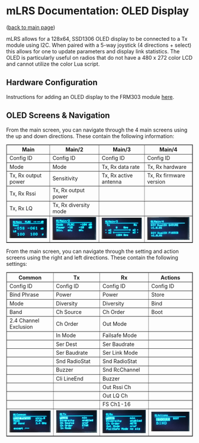 # mLRS Documentation: OLED Display #

([back to main page](../README.md))

mLRS allows for a 128x64, SSD1306 OLED display to be connected to a Tx module using I2C.  When paired with a 5-way joystick (4 directions + select) this allows for one to update parameters and display link statistics.  The OLED is particularly useful on radios that do not have a 480 x 272 color LCD and cannot utilize the color Lua script.

## Hardware Configuration

Instructions for adding an OLED display to the FRM303 module [here](https://github.com/olliw42/mLRS-docu/blob/master/docs/FLYSKY_FRM303.md#oled-display-addition).

## OLED Screens & Navigation

From the main screen, you can navigate through the 4 main screens using the up and down directions. These contain the following information:

<table border="1">
    <tr>
        <th>Main</th>
        <th>Main/2</th>
        <th>Main/3</th>
        <th>Main/4</th>
    </tr>
    <tr>
        <td>Config ID</td>
        <td>Config ID</td>
        <td>Config ID</td>
        <td>Config ID</td>
    </tr>
    <tr>
        <td>Mode</td>
        <td>Mode</td>
        <td>Tx, Rx data rate</td>
        <td>Tx, Rx hardware</td>
    </tr>
    <tr>
        <td>Tx, Rx output power</td>
        <td>Sensitivity</td>
        <td>Tx, Rx active antenna</td>
        <td>Tx, Rx firmware version</td>
    </tr>
    <tr>
        <td>Tx, Rx Rssi</td>
        <td>Tx, Rx output power</td>
        <td></td>
        <td></td>
    </tr>
    <tr>
        <td>Tx, Rx LQ</td>
        <td>Tx, Rx diversity mode</td>
        <td></td>
        <td></td>
    </tr>
    <tr>
        <td><img src="images/OLED_MAIN.jpg" width="240"></td>
        <td><img src="images/OLED_MAIN2.jpg" width="240"></td>
        <td><img src="images/OLED_MAIN3.jpg" width="240"></td>
        <td><img src="images/OLED_MAIN4.jpg" width="240"></td>
    </tr>
</table>


From the main screen, you can navigate through the setting and action screens using the right and left directions. These contain the following settings:

<table border="1">
    <tr>
        <th>Common</th>
        <th>Tx</th>
        <th>Rx</th>
        <th>Actions</th>
    </tr>
    <tr>
        <td>Config ID</td>
        <td>Config ID</td>
        <td>Config ID</td>
        <td>Config ID</td>
    </tr>
    <tr>
        <td>Bind Phrase</td>
        <td>Power</td>
        <td>Power</td>
        <td>Store</td>
    </tr>
    <tr>
        <td>Mode</td>
        <td>Diversity</td>
        <td>Diversity</td>
        <td>Bind</td>
    </tr>
    <tr>
        <td>Band</td>
        <td>Ch Source</td>
        <td>Ch Order</td>
        <td>Boot</td>
    </tr>
    <tr>
        <td>2.4 Channel Exclusion</td>
        <td>Ch Order</td>
        <td>Out Mode</td>
        <td></td>
    </tr>
    <tr>
        <td></td>
        <td>In Mode</td>
        <td>Failsafe Mode</td>
        <td></td>
    </tr>
        <tr>
        <td></td>
        <td>Ser Dest</td>
        <td>Ser Baudrate</td>
        <td></td>
    </tr>
        <tr>
        <td></td>
        <td>Ser Baudrate</td>
        <td>Ser Link Mode</td>
        <td></td>
    </tr>
        <tr>
        <td></td>
        <td>Snd RadioStat</td>
        <td>Snd RadioStat</td>
        <td></td>
    </tr>
        <tr>
        <td></td>
        <td>Buzzer</td>
        <td>Snd RcChannel</td>
        <td></td>
    </tr>
        <tr>
        <td></td>
        <td>Cli LineEnd</td>
        <td>Buzzer</td>
        <td></td>
    </tr>
    </tr>
        <tr>
        <td></td>
        <td></td>
        <td>Out Rssi Ch</td>
        <td></td>
    </tr>
     </tr>
        <tr>
        <td></td>
        <td></td>
        <td>Out LQ Ch</td>
        <td></td>
    </tr>
        </tr>
        <tr>
        <td></td>
        <td></td>
        <td>FS Ch1-16</td>
        <td></td>
    </tr>
    <tr>
        <td><img src="images/OLED_COMMON.jpg" width="240"></td>
        <td><img src="images/OLED_TX.jpg" width="240"></td>
        <td><img src="images/OLED_RX.jpg" width="240"></td>
        <td><img src="images/OLED_ACTIONS.jpg" width="240"></td>
    </tr>
</table>
